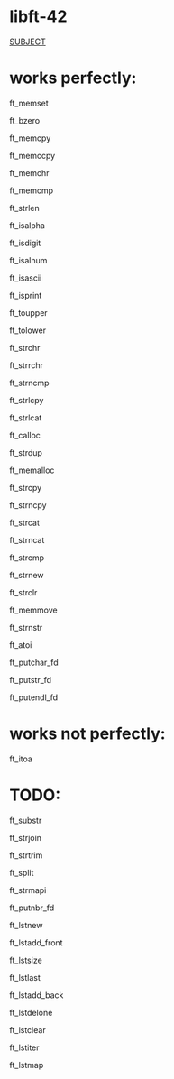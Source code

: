 # libft-42

[SUBJECT](https://cdn.intra.42.fr/pdf/pdf/11413/en.subject.pdf)


# works perfectly:

ft_memset

ft_bzero

ft_memcpy

ft_memccpy

ft_memchr

ft_memcmp

ft_strlen

ft_isalpha

ft_isdigit

ft_isalnum

ft_isascii

ft_isprint

ft_toupper

ft_tolower

ft_strchr

ft_strrchr

ft_strncmp

ft_strlcpy

ft_strlcat

ft_calloc

ft_strdup

ft_memalloc

ft_strcpy

ft_strncpy

ft_strcat

ft_strncat

ft_strcmp

ft_strnew

ft_strclr

ft_memmove

ft_strnstr

ft_atoi

ft_putchar_fd

ft_putstr_fd

ft_putendl_fd

# works not perfectly:

ft_itoa


# TODO:

ft_substr

ft_strjoin

ft_strtrim

ft_split

ft_strmapi

ft_putnbr_fd

ft_lstnew

ft_lstadd_front

ft_lstsize

ft_lstlast

ft_lstadd_back

ft_lstdelone

ft_lstclear

ft_lstiter

ft_lstmap
